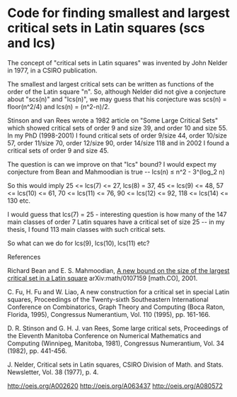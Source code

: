 # Code for finding smallest and largest critical sets in Latin squares (scs and lcs)

The concept of "critical sets in Latin squares" was invented by John Nelder in 1977, in a CSIRO publication.

The smallest and largest critical sets can be written as functions of the order of the Latin square "n".
So, although Nelder did not give a conjecture about "scs(n)" and "lcs(n)", we may guess that his conjecture was
scs(n) = floor(n^2/4) and lcs(n) = (n^2-n)/2.

Stinson and van Rees wrote a 1982 article on "Some Large Critical Sets" which showed critical sets of order 9 and size 39, and order 10 and size 55.
In my PhD (1998-2001) I found critical sets of order 9/size 44, order 10/size 57, order 11/size 70, order 12/size 90, order 14/size 118 and in 2002 I found a critical sets of order 9 and size 45.

The question is can we improve on that "lcs" bound? I would expect my conjecture from Bean and Mahmoodian is true -- lcs(n) ≤ n^2 - 3^(log_2 n)

So this would imply 25 <= lcs(7) <= 27, lcs(8) = 37, 45 <= lcs(9) <= 48,  57 <= lcs(10) <= 61, 70 <= lcs(11) <= 76, 90 <= lcs(12) <= 92, 118 <= lcs(14) <= 130 etc.

I would guess that lcs(7) = 25 - interesting question is how many of the 147 main classes of order 7 Latin squares have a critical set of size 25 -- in my thesis, I found 113 main classes with such critical sets.

So what can we do for lcs(9), lcs(10), lcs(11) etc?

References

Richard Bean and E. S. Mahmoodian, [A new bound on the size of the largest critical set in a Latin square](https://arxiv.org/abs/math/0107159) arXiv:math/0107159 [math.CO], 2001.

C. Fu, H. Fu and W. Liao, A new construction for a critical set in special Latin squares, Proceedings of the Twenty-sixth Southeastern International Conference on Combinatorics, Graph Theory and Computing (Boca Raton, Florida, 1995), Congressus Numerantium, Vol. 110 (1995), pp. 161-166.

D. R. Stinson and G. H. J. van Rees, Some large critical sets, Proceedings of the Eleventh Manitoba Conference on Numerical Mathematics and Computing (Winnipeg, Manitoba, 1981), Congressus Numerantium, Vol. 34 (1982), pp. 441-456. 

J. Nelder, Critical sets in Latin squares, CSIRO Division of Math. and Stats. Newsletter, Vol. 38 (1977), p. 4.

http://oeis.org/A002620
http://oeis.org/A063437
http://oeis.org/A080572


